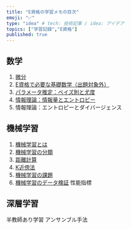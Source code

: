 ```yaml
---
title: "E資格の学習メモの目次"
emoji: "✅"
type: "idea" # tech: 技術記事 / idea: アイデア
topics: ["学習記録","E資格"]
published: true
---
```


## 数学
1. [微分](https://zenn.dev/cartellya/articles/cartellya_20250427202229_e-memo-00001)
2. [E資格で必要な基礎数学（出題対象外）](https://zenn.dev/cartellya/articles/cartellya_20250502000129_e-memo-00004)
3. [パラメータ推定：ベイズ則と尤度](https://zenn.dev/cartellya/articles/cartellya_20250502001744_e-memo-00005)
4. [情報理論：情報量とエントロピー](https://zenn.dev/cartellya/articles/cartellya_20250429232257_e-memo-00002)
5. 情報理論：エントロピーとダイバージェンス

## 機械学習
1. [機械学習とは](https://zenn.dev/cartellya/articles/cartellya_20250504160626_e-memo-00007)
2. [機械学習の分類](https://zenn.dev/cartellya/articles/cartellya_20250430222104_e-memo-00003)
3. [距離計算](https://zenn.dev/cartellya/articles/cartellya_20250505204044_e-memo-00008)
4. [K近傍法](https://zenn.dev/cartellya/articles/cartellya_20250505204055_e-memo-00009)
5. [機械学習の課題](https://zenn.dev/cartellya/articles/cartellya_20250509130035_e-memo-00010)
6. [機械学習のデータ検証](https://zenn.dev/cartellya/articles/cartellya_20250510004006_e-memo-00011)
性能指標



## 深層学習
半教師あり学習
アンサンブル手法